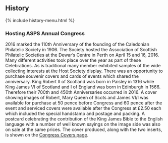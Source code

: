 ## History

{% include history-menu.html %}

### Hosting ASPS Annual Congress
2016 marked the 110th Anniversary of the founding of the Caledonian Philatelic Society in 1906. The Society hosted the Association of Scottish Philatelic Societies at the Dewar’s Centre in Perth on April 15 and 16, 2016. Many different activities took place over the year as part of these Celebrations.
As is traditional many member exhibited samples of the wide collecting interests at the Host Society display. There was an opportunity to purchase souvenir covers and cards of events which shared the anniversary. King Robert II of Scotland was born in Paisley in 1316 while King James VI of Scotland and I of England was born in Edinburgh in 1566. Therefore their 700th and 450th Anniversaries occurred in 2016. A cover showing images of Robert, Mary Queen of Scots and James VI/I was available for purchase at 50 pence before Congress and 60 pence after the event and serviced covers were available after the Congress at £2.50 each which included the special handstamp and postage and packing. A postcard celebrating the contribution of the King James Bible to the English language with a number of well known sayings on the image side was also on sale at the same prices. The cover produced, along with the two inserts, is shown on the [Congress Covers page](./congress-covers).

